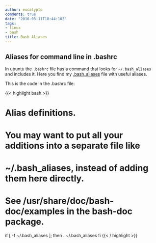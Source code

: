 ```yaml
---
author: eucalypto
comments: true
date: "2016-03-11T18:44:10Z"
tags:
- linux
- bash
title: Bash Aliases
---
```



## Aliases for command line in .bashrc

In ubuntu the `.bashrc` file has a command that looks for
`~/.bash_aliases` and includes it. Here you find my [.bash_aliases] file with useful aliases.

This is the code in the .bashrc file:

{{< highlight bash >}}
# Alias definitions.
# You may want to put all your additions into a separate file like
# ~/.bash_aliases, instead of adding them here directly.
# See /usr/share/doc/bash-doc/examples in the bash-doc package.

if [ -f ~/.bash_aliases ]; then
    . ~/.bash_aliases
fi
{{< / highlight >}}

[.bash_aliases]: https://raw.githubusercontent.com/eucalypto/potato/master/helpful_potato/linux/bash/dot.bash_aliases
